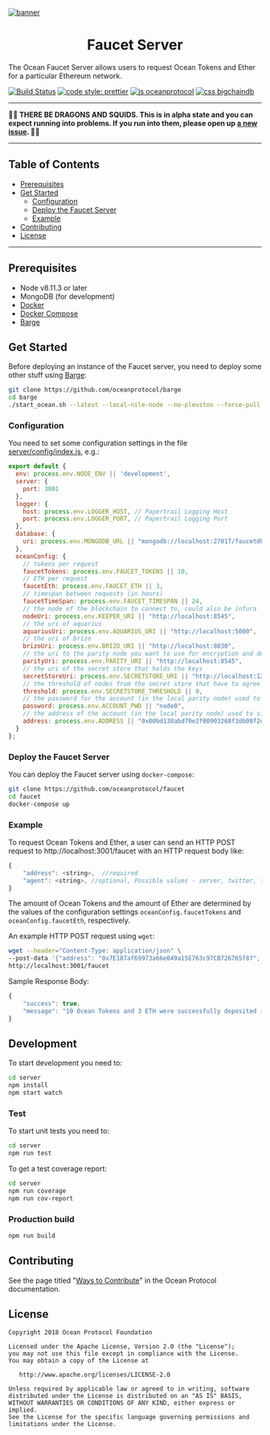 [![banner](https://raw.githubusercontent.com/oceanprotocol/art/master/github/repo-banner%402x.png)](https://oceanprotocol.com)

<h1 align="center">Faucet Server</h1>

The Ocean Faucet Server allows users to request Ocean Tokens and Ether for a particular Ethereum network.

[![Build Status](https://travis-ci.com/oceanprotocol/faucet&branch=master)](https://travis-ci.com/oceanprotocol/faucet)
[![code style: prettier](https://img.shields.io/badge/code_style-prettier-7b1173.svg?style=flat-square)](https://github.com/prettier/prettier)
[![js oceanprotocol](https://img.shields.io/badge/js-oceanprotocol-7b1173.svg)](https://github.com/oceanprotocol/eslint-config-oceanprotocol)
[![css bigchaindb](https://img.shields.io/badge/css-bigchaindb-39BA91.svg)](https://github.com/bigchaindb/stylelint-config-bigchaindb)

* * *

**🐲🦑 THERE BE DRAGONS AND SQUIDS. This is in alpha state and you can expect running into problems. If you run into them, please open up [a new issue](https://github.com/oceanprotocol/faucet/issues). 🦑🐲**

* * *

## Table of Contents

- [Prerequisites](#prerequisites)
- [Get Started](#get-started)
  - [Configuration](#configuration)
  - [Deploy the Faucet Server](#deploy-the-faucet-server)
  - [Example](#example)
- [Contributing](#contributing)
- [License](#license)

* * *

## Prerequisites

- Node v8.11.3 or later
- MongoDB (for development)
- [Docker](https://www.docker.com/get-started)
- [Docker Compose](https://docs.docker.com/compose/)
- [Barge](https://github.com/oceanprotocol/barge)

## Get Started

Before deploying an instance of the Faucet server, you need to deploy some other stuff using [Barge](https://github.com/oceanprotocol/barge):

```bash
git clone https://github.com/oceanprotocol/barge
cd barge
./start_ocean.sh --latest --local-nile-node --no-pleuston --force-pull
```

### Configuration

You need to set some configuration settings in the file [server/config/index.js](server/config/index.js), e.g.:

```js
export default {
  env: process.env.NODE_ENV || 'development',
  server: {
    port: 3001
  },
  logger: {
    host: process.env.LOGGER_HOST, // Papertrail Logging Host
    port: process.env.LOGGER_PORT, // Papertrail Logging Port
  },
  database: {
    uri: process.env.MONGODB_URL || "mongodb://localhost:27017/faucetdb"
  },
  oceanConfig: {
    // tokens per request
    faucetTokens: process.env.FAUCET_TOKENS || 10,
    // ETH per request
    faucetEth: process.env.FAUCET_ETH || 3,
    // timespan between requests (in hours)
    faucetTimeSpan: process.env.FAUCET_TIMESPAN || 24,
    // the node of the blockchain to connect to, could also be infura
    nodeUri: process.env.KEEPER_URI || "http://localhost:8545",
    // the uri of aquarius
    aquariusUri: process.env.AQUARIUS_URI || "http://localhost:5000",
    // the uri of brizo
    brizoUri: process.env.BRIZO_URI || "http://localhost:8030",
    // the uri to the parity node you want to use for encryption and decryption
    parityUri: process.env.PARITY_URI || "http://localhost:8545",
    // the uri of the secret store that holds the keys
    secretStoreUri: process.env.SECRETSTORE_URI || "http://localhost:12001",
    // the threshold of nodes from the secret store that have to agree to the decrypt
    threshold: process.env.SECRETSTORE_THRESHOLD || 0,
    // the password for the account (in the local parity node) used to sign messages for secret store
    password: process.env.ACCOUNT_PWD || "node0",
    // the address of the account (in the local parity node) used to sign messages for secret store
    address: process.env.ADDRESS || "0x00bd138abd70e2f00903268f3db08f2d25677c9e",
  }
};
```

### Deploy the Faucet Server

You can deploy the Faucet server using `docker-compose`:

```bash
git clone https://github.com/oceanprotocol/faucet
cd faucet
docker-compose up
```

### Example

To request Ocean Tokens and Ether, a user can send an HTTP POST request to http://localhost:3001/faucet with an HTTP request body like:

```js
{
    "address": <string>,  //required
    "agent": <string>, //optional, Possible values - server, twitter, telegram, gitter
}
```

The amount of Ocean Tokens and the amount of Ether are determined by the values of the configuration settings `oceanConfig.faucetTokens` and `oceanConfig.faucetEth`, respectively.

An example HTTP POST request using `wget`:

```bash
wget --header="Content-Type: application/json" \
--post-data '{"address": "0x7E187af69973a66e049a15E763c97CB726765f87", "agent": "twitter"}' \
http://localhost:3001/faucet
```

Sample Response Body:

```js
{
    "success": true,
    "message": "10 Ocean Tokens and 3 ETH were successfully deposited into your account"  
}
```

## Development

To start development you need to:

```bash
cd server
npm install
npm start watch
```

### Test

To start unit tests you need to:

```bash
cd server
npm run test
```

To get a test coverage report:

```bash
cd server
npm run coverage
npm run cov-report
```

### Production build

```bash
npm run build
```

## Contributing

See the page titled "[Ways to Contribute](https://docs.oceanprotocol.com/concepts/contributing/)" in the Ocean Protocol documentation.

## License

```text
Copyright 2018 Ocean Protocol Foundation

Licensed under the Apache License, Version 2.0 (the "License");
you may not use this file except in compliance with the License.
You may obtain a copy of the License at

   http://www.apache.org/licenses/LICENSE-2.0

Unless required by applicable law or agreed to in writing, software
distributed under the License is distributed on an "AS IS" BASIS,
WITHOUT WARRANTIES OR CONDITIONS OF ANY KIND, either express or implied.
See the License for the specific language governing permissions and
limitations under the License.
```

